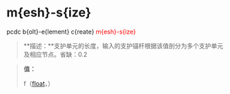 # m{esh}-s{ize}
pcdc b{olt}-e{lement} c{reate} <span style='color: red;'>m{esh}-s{ize}</span>
> **描述：**支护单元的长度，输入的支护锚杆根据该值剖分为多个支护单元及相应节点。省缺：0.2

> 
> **值：**
> 
> f（[float](数据类型/float/)，）

